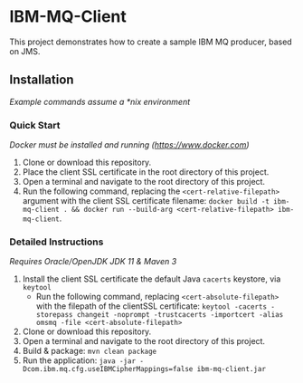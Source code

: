 # IBM-MQ-Client

This project demonstrates how to create a sample IBM MQ producer, based on JMS.

## Installation
_Example commands assume a *nix environment_

### Quick Start
_Docker must be installed and running (https://www.docker.com)_

1. Clone or download this repository.
2. Place the client SSL certificate in the root directory of this project.
3. Open a terminal and navigate to the root directory of this project.
4. Run the following command, replacing the `<cert-relative-filepath>` argument with the client SSL certificate filename: `docker build -t ibm-mq-client . && docker run --build-arg <cert-relative-filepath> ibm-mq-client`.

### Detailed Instructions
_Requires Oracle/OpenJDK JDK 11 & Maven 3_
1. Install the client SSL certificate the default Java `cacerts` keystore, via `keytool`
    - Run the following command, replacing `<cert-absolute-filepath>` with the filepath of the clientSSL certificate: `keytool -cacerts -storepass changeit -noprompt -trustcacerts -importcert -alias omsmq -file <cert-absolute-filepath>`
2. Clone or download this repository.
3. Open a terminal and navigate to the root directory of this project.
4. Build & package: `mvn clean package`
5. Run the application: `java -jar -Dcom.ibm.mq.cfg.useIBMCipherMappings=false ibm-mq-client.jar`
